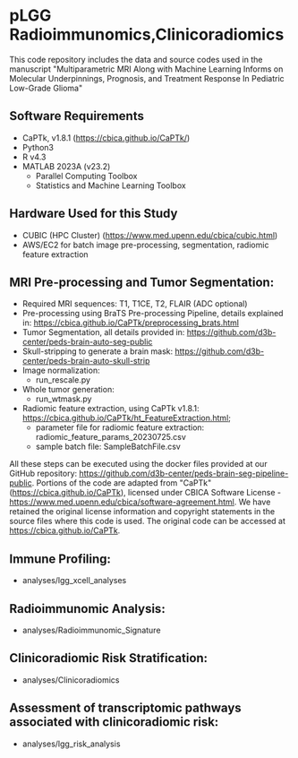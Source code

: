 # pLGG Radioimmunomics,Clinicoradiomics
This code repository includes the data and source codes used in the manuscript "Multiparametric MRI Along with Machine Learning Informs on Molecular Underpinnings, Prognosis, and Treatment Response In Pediatric Low-Grade Glioma"

## Software Requirements
- CaPTk, v1.8.1 (https://cbica.github.io/CaPTk/)
- Python3 
- R v4.3
- MATLAB 2023A (v23.2)
  - Parallel Computing Toolbox
  - Statistics and Machine Learning Toolbox

## Hardware Used for this Study
- CUBIC (HPC Cluster) (https://www.med.upenn.edu/cbica/cubic.html)
- AWS/EC2 for batch image pre-processing, segmentation, radiomic feature extraction


## MRI Pre-processing and Tumor Segmentation:
- Required MRI sequences: T1, T1CE, T2, FLAIR (ADC optional)
- Pre-processing using BraTS Pre-processing Pipeline, details explained in: https://cbica.github.io/CaPTk/preprocessing_brats.html
- Tumor Segmentation, all details provided in: https://github.com/d3b-center/peds-brain-auto-seg-public
- Skull-stripping to generate a brain mask: https://github.com/d3b-center/peds-brain-auto-skull-strip
- Image normalization:
   - run_rescale.py
- Whole tumor generation:
   - run_wtmask.py
- Radiomic feature extraction, using CaPTk v1.8.1: https://cbica.github.io/CaPTk/ht_FeatureExtraction.html;
  - parameter file for radiomic feature extraction: radiomic_feature_params_20230725.csv
  - sample batch file: SampleBatchFile.csv

All these steps can be executed using the docker files provided at our GitHub repository: https://github.com/d3b-center/peds-brain-seg-pipeline-public. Portions of the code are adapted from "CaPTk" (https://cbica.github.io/CaPTk), licensed under CBICA Software License - https://www.med.upenn.edu/cbica/software-agreement.html. We have retained the original license information and copyright statements in the source files where this code is used. The original code can be accessed at https://cbica.github.io/CaPTk.

## Immune Profiling:
- analyses/lgg_xcell_analyses

## Radioimmunomic Analysis:
- analyses/Radioimmunomic_Signature

## Clinicoradiomic Risk Stratification:
- analyses/Clinicoradiomics

## Assessment of transcriptomic pathways associated with clinicoradiomic risk:
- analyses/lgg_risk_analysis
